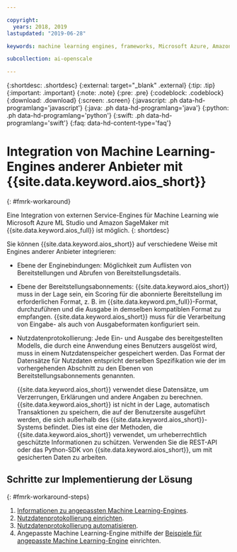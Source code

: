 ```yaml
---

copyright:
  years: 2018, 2019
lastupdated: "2019-06-28"

keywords: machine learning engines, frameworks, Microsoft Azure, Amazone SageMaker, custom ML engine 

subcollection: ai-openscale

---
```


{:shortdesc: .shortdesc}
{:external: target="_blank" .external}
{:tip: .tip}
{:important: .important}
{:note: .note}
{:pre: .pre}
{:codeblock: .codeblock}
{:download: .download}
{:screen: .screen}
{:javascript: .ph data-hd-programlang='javascript'}
{:java: .ph data-hd-programlang='java'}
{:python: .ph data-hd-programlang='python'}
{:swift: .ph data-hd-programlang='swift'}
{:faq: data-hd-content-type='faq'}

# Integration von Machine Learning-Engines anderer Anbieter mit {{site.data.keyword.aios_short}}
{: #fmrk-workaround}

Eine Integration von externen Service-Engines für Machine Learning wie Microsoft Azure ML Studio und Amazon SageMaker mit {{site.data.keyword.aios_full}} ist möglich.
{: shortdesc}

Sie können {{site.data.keyword.aios_short}} auf verschiedene Weise mit Engines anderer Anbieter integrieren:

- Ebene der Enginebindungen: Möglichkeit zum Auflisten von Bereitstellungen und Abrufen von Bereitstellungsdetails.
  
- Ebene der Bereitstellungsabonnements: {{site.data.keyword.aios_short}} muss in der Lage sein, ein Scoring für die abonnierte Bereitstellung im erforderlichen Format, z. B. im {{site.data.keyword.pm_full}}-Format, durchzuführen und die Ausgabe in demselben kompatiblen Format zu empfangen. {{site.data.keyword.aios_short}} muss für die Verarbeitung von Eingabe- als auch von Ausgabeformaten konfiguriert sein.
   

- Nutzdatenprotokollierung: Jede Ein- und Ausgabe des bereitgestellten Modells, die durch eine Anwendung eines Benutzers ausgelöst wird, muss in einem Nutzdatenspeicher gespeichert werden. Das Format der Datensätze für Nutzdaten entspricht derselben Spezifikation wie der im vorhergehenden Abschnitt zu den Ebenen von Bereitstellungsabonnements genannten.
   
   {{site.data.keyword.aios_short}} verwendet diese Datensätze, um Verzerrungen, Erklärungen und andere Angaben zu berechnen. {{site.data.keyword.aios_short}} ist nicht in der Lage, automatisch Transaktionen zu speichern, die auf der Benutzersite ausgeführt werden, die sich außerhalb des {{site.data.keyword.aios_short}}-Systems befindet. Dies ist eine der Methoden, die {{site.data.keyword.aios_short}} verwendet, um urheberrechtlich geschützte Informationen zu schützen. Verwenden Sie die REST-API oder das Python-SDK von {{site.data.keyword.aios_short}}, um mit gesicherten Daten zu arbeiten.
   
## Schritte zur Implementierung der Lösung
{: #fmrk-workaround-steps}

1. [Informationen zu angepassten Machine Learning-Engines](/docs/services/ai-openscale?topic=ai-openscale-fmrk-workaround-customengine).
2. [Nutzdatenprotokollierung einrichten](/docs/services/ai-openscale?topic=ai-openscale-cdb-payload).
3. [Nutzdatenprotokollierung automatisieren](/docs/services/ai-openscale?topic=ai-openscale-fmrk-workaround-pyld-lg).
4. Angepasste Machine Learning-Engine mithilfe der [Beispiele für angepasste Machine Learning-Engine](/docs/services/ai-openscale?topic=ai-openscale-fmrk-workaround-cstmmlsengex) einrichten.

